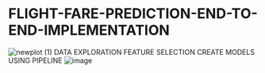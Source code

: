 # FLIGHT-FARE-PREDICTION-END-TO-END-IMPLEMENTATION
![newplot (1)](https://user-images.githubusercontent.com/47810389/122585222-e3b6e800-d078-11eb-89cc-bb6396802180.png)
DATA EXPLORATION
FEATURE SELECTION
CREATE MODELS USING PIPELINE
![image](https://user-images.githubusercontent.com/47810389/122585693-650e7a80-d079-11eb-8280-92d09c60c87c.png)
